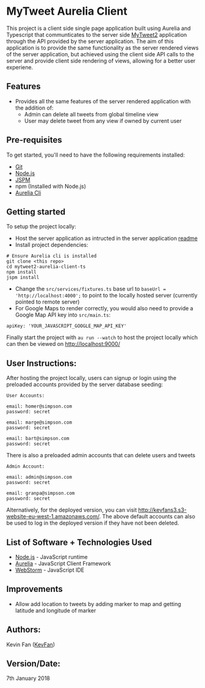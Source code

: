 # MyTweet Aurelia Client
This project is a client side single page application built using Aurelia and Typescript that communticates to the server side [MyTweet2](https://github.com/KevFan/myTweet2-ent-web) application through the API provided by the server application. The aim of this application is to provide the same functionality as the server rendered views of the server application, but achieved using the client side API calls to the server and provide client side rendering of views, allowing for a better user experiene.

## Features
* Provides all the same features of the server rendered application with the addition of:
  * Admin can delete all tweets from global timeline view
  * User may delete tweet from any view if owned by current user

## Pre-requisites

To get started, you'll need to have the following requirements installed:

* [Git](https://git-scm.com/)
* [Node.js](https://nodejs.org/en/)
* [JSPM](https://www.npmjs.com/package/jspm)
* npm (Installed with Node.js)
* [Aurelia Cli](http://aurelia.io/docs/build-systems/aurelia-cli#machine-setup)

## Getting started
To setup the project locally:
* Host the server application as intructed in the server application [readme](https://github.com/KevFan/myTweet2-ent-web)
* Install project dependencies:

```
# Ensure Aurelia cli is installed
git clone <this repo>
cd mytweet2-aurelia-client-ts
npm install 
jspm install
```

* Change the `src/services/fixtures.ts` base url to `baseUrl = 'http://localhost:4000';` to point to the locally hosted server (currently pointed to remote server)
* For Google Maps to render correctly, you would also need to provide a Google Map API key into `src/main.ts`:
```
apiKey: 'YOUR_JAVASCRIPT_GOOGLE_MAP_API_KEY'
```

Finally start the project with `au run --watch` to host the project locally which can then be viewed on <http://localhost:9000/>

## User Instructions:
After hosting the project locally, users can signup or login using the preloaded accounts provided by the server database seeding: 
```
User Accounts:

email: homer@simpson.com
password: secret

email: marge@simpson.com
password: secret

email: bart@simpson.com
password: secret
```
There is also a preloaded admin accounts that can delete users and tweets 
```
Admin Account:

email: admin@simpson.com
password: secret

email: granpa@simpson.com
password: secret
```

Alternatively, for the deployed version, you can visit http://kevfans3.s3-website-eu-west-1.amazonaws.com/. The above default accounts can also be used to log in the deployed version if they have not been deleted.

## List of Software + Technologies Used
* [Node.js](https://nodejs.org/en/) - JavaScript runtime
* [Aurelia](http://aurelia.io/) - JavaScript Client Framework
* [WebStorm](https://www.jetbrains.com/webstorm/) - JavaScript IDE

## Improvements
* Allow add location to tweets by adding marker to map and getting latitude and longitude of marker

## Authors:
Kevin Fan ([KevFan](https://github.com/KevFan))

## Version/Date:
7th January 2018
